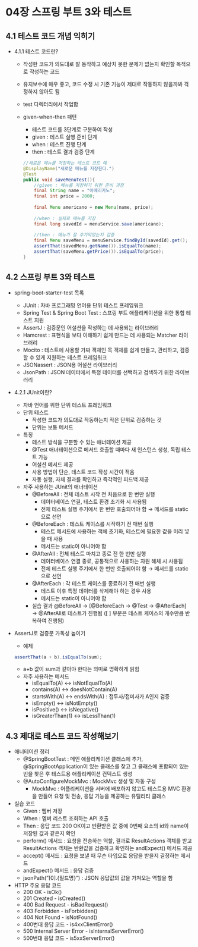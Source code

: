 # 04장 스프링 부트 3와 테스트

## 4.1 테스트 코드 개념 익히기

- 4.1.1 테스트 코드란?
    - 작성한 코드가 의도대로 잘 동작하고 예상치 못한 문제가 없는지 확인할 목적으로 작성하는 코드
    - 유지보수에 매우 좋고, 코드 수정 시 기존 기능이 제대로 작동하지 않을까봐 걱정하지 않아도 됨
    - test 디렉터리에서 작업함
    - given-when-then 패턴
        - 테스트 코드를 3단계로 구분하여 작성
        - given : 테스트 실행 준비 단계
        - when : 테스트 진행 단계
        - then : 테스트 결과 검증 단계
        
        ```java
        //새로운 메뉴를 저장하는 테스트 코드 예
        @DisplayName("새로운 메뉴를 저장한다.")
        @Test
        public void saveMenuTest(){
        	//given : 메뉴를 저장하기 위한 준비 과정
        	final String name = "아메리카노";
        	final int price = 2000;
        	
        	final Menu americano = new Menu(name, price);
        	
        	//when : 실제로 메뉴를 저장
        	final long savedId = menuService.save(americano);
        	
        	//then : 메뉴가 잘 추가되었는지 검증
        	final Menu saveMenu = menuService.findById(savedId).get();
        	assertThat(savedMenu.getName()).isEqualTo(name);
        	assertThat(saveMenu.getPrice()).isEqualTo(price);
        }
        ```
        

## 4.2 스프링 부트 3와 테스트

- spring-boot-starter-test 목록
    - JUnit : 자바 프로그래밍 언어용 단위 테스트 프레임워크
    - Spring Test & Spring Boot Test : 스프링 부트 애플리케이션을 위한 통합 테스트 지원
    - AssertJ : 검증문인 어설션을 작성하는 데 사용되는 라이브러리
    - Hamcrest : 표현식을 보다 이해하기 쉽게 만드는 데 사용되는 Matcher 라이브러리
    - Mocito : 테스트에 사용할 가짜 객체인 목 객체를 쉽게 만들고, 관리하고, 검증할 수 있게 지원하는 테스트 프레임워크
    - JSONassert : JSON용 어설션 라이브러리
    - JsonPath : JSON 데이터에서 특정 데이터를 선택하고 검색하기 위한 라이브러리
- 4.2.1 JUnit이란?
    - 자바 언어를 위한 단위 테스트 프레임워크
    - 단위 테스트
        - 작성한 코드가 의도대로 작동하는지 작은 단위로 검증하는 것
        - 단위는 보통 메서드
    - 특징
        - 테스트 방식을 구분할 수 있는 애너테이션 제공
        - @Test 애너테이션으로 메서드 호출할 때마다 새 인스턴스 생성, 독립 테스트 가능
        - 어설션 메서드 제공
        - 사용 방법이 단순, 테스트 코드 작성 시간이 적음
        - 자동 실행, 자체 결과를 확인하고 즉각적인 피드백 제공
    - 자주 사용하는 JUnit의 애너테이션
        - @BeforeAll : 전체 테스트 시작 전 처음으로 한 번만 실행
            - 데이터베이스 연결, 테스트 환경 초기화 시 사용됨
            - 전체 테스트 실행 주기에서 한 번만 호출되어야 함 → 메서드를 static으로 선언
        - @BeforeEach : 테스트 케이스를 시작하기 전 매번 실행
            - 테스트 메서드에 사용하는 객체 초기화, 테스트에 필요한 값을 미리 넣을 때 사용
            - 메서드는 static이 아니어야 함
        - @AfterAll : 전체 테스트 마치고 종료 전 한 번만 실행
            - 데이터베이스 연결 종료, 공통적으로 사용하는 자원 해체 시 사용됨
            - 전체 테스트 실행 주기에서 한 번만 호출되어야 함 → 메서드를 static으로 선언
        - @AfterEach : 각 테스트 케이스를 종료하기 전 매번 실행
            - 테스트 이후 특정 데이터를 삭제해야 하는 경우 사용
            - 메서드는 static이 아니어야 함
        - 실습 결과 @BeforeAll → [@BeforeEach → @Test → @AfterEach] → @AfterAll로 테스트가 진행됨 ([ ] 부분은 테스트 케이스의 개수만큼 반복하여 진행됨)
- AssertJ로 검증문 가독성 높이기
    - 예제
    
    ```java
    assertThat(a + b).isEqualTo(sum);
    ```
    
    - a+b 값이 sum과 같아야 한다는 의미로 명확하게 읽힘
    - 자주 사용하는 메서드
        - isEqualTo(A) ↔ isNotEqualTo(A)
        - contains(A) ↔ doesNotContain(A)
        - startsWith(A) ↔ endsWith(A) : 접두사/접미사가 A인지 검증
        - isEmpty() ↔ isNotEmpty()
        - isPositive() ↔ isNegative()
        - isGreaterThan(1) ↔ isLessThan(1)

## 4.3 제대로 테스트 코드 작성해보기

- 애너테이션 정리
    - @SpringBootTest : 메인 애플리케이션 클래스에 추가, @SpringBootApplication이 있는 클래스를 찾고 그 클래스에 포함되어 있는 빈을 찾은 후 테스트용 애플리케이션 컨텍스트 생성
    - @AutoConfigureMockMvc : MockMvc 생성 및 자동 구성
        - MockMvc : 어플리케이션을 서버에 배포하지 않고도 테스트용 MVC 환경을 만들어 요청 및 전송, 응답 기능을 제공하는 유틸리티 클래스
- 실습 코드
    - Given : 멤버 저장
    - When : 멤버 리스트 조회하는 API 호출
    - Then : 응답 코드 200 OK이고 반환받은 값 중에 0번째 요소의 id와 name이 저장된 값과 같은지 확인
    - perform() 메서드 : 요청을 전송하는 역할, 결과로 ResultActions 객체를 받고 ResultActions 객체는 반환값을 검증하고 확인하는 andExpect() 메서드 제공
    - accept() 메서드 : 요청을 보낼 때 무슨 타입으로 응답을 받을지 결정하는 메서드
    - andExpect() 메서드 : 응답 검증
    - jsonPath(”$[0].${필드명}”) : JSON 응답값의 값을 가져오는 역할을 함
- HTTP 주요 응답 코드
    - 200 OK - isOk()
    - 201 Created - isCreated()
    - 400 Bad Request - isBadRequest()
    - 403 Forbidden - isForbidden()
    - 404 Not Found - isNotFound()
    - 400번대 응답 코드 - is4xxClientError()
    - 500 Internal Server Error - isInternalServerError()
    - 500번대 응답 코드 - is5xxServerError()
